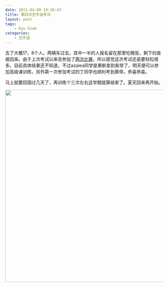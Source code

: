 ```yaml
---
date: 2011-04-09 19:38:43
title: 第四次空手道考试
layout: post
tags:
    - Kyu Exam
categories:
    - 空手道
---
```

去了大概17，8个人。两辆车过去，其中一半的人报名留在那里吃晚饭，剩下的直接回来。由于上次考试以来去参加了<a title="两次空手道比赛小节" href="http://ztpala.com/2011/02/21/karate-tournaments/">两次比赛</a>，所以感觉这次考试还是要轻松很多。目前具体结果还不知道，不过azalea同学是果断拿到紫带了，明天便可以参加高级课训练，另外第一次参加考试的丁同学也顺利考到黄带。恭喜恭喜。

马上就要回国过几天了，再训练个三次左右这学期就算结束了。夏天回来再开始。

<!--more--><img title="kyu exam" src="http://images.instagram.com/media/2011/04/09/d7ce851eaee549e5a7d46af2e7f29216_7.jpg" alt="" width="612" height="612" />
